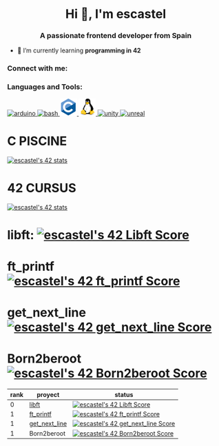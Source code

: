 <h1 align="center">Hi 👋, I'm escastel</h1>
<h3 align="center">A passionate frontend developer from Spain</h3>

- 🌱 I’m currently learning **programming in 42**

<h3 align="left">Connect with me:</h3>
<p align="left">
</p>

<h3 align="left">Languages and Tools:</h3>
<p align="left"> <a href="https://www.arduino.cc/" target="_blank" rel="noreferrer"> <img src="https://cdn.worldvectorlogo.com/logos/arduino-1.svg" alt="arduino" width="40" height="40"/> </a> <a href="https://www.gnu.org/software/bash/" target="_blank" rel="noreferrer"> <img src="https://www.vectorlogo.zone/logos/gnu_bash/gnu_bash-icon.svg" alt="bash" width="40" height="40"/> </a> <a href="https://www.cprogramming.com/" target="_blank" rel="noreferrer"> <img src="https://raw.githubusercontent.com/devicons/devicon/master/icons/c/c-original.svg" alt="c" width="40" height="40"/> </a> <a href="https://www.linux.org/" target="_blank" rel="noreferrer"> <img src="https://raw.githubusercontent.com/devicons/devicon/master/icons/linux/linux-original.svg" alt="linux" width="40" height="40"/> </a> <a href="https://unity.com/" target="_blank" rel="noreferrer"> <img src="https://www.vectorlogo.zone/logos/unity3d/unity3d-icon.svg" alt="unity" width="40" height="40"/> </a> <a href="https://unrealengine.com/" target="_blank" rel="noreferrer"> <img src="https://raw.githubusercontent.com/kenangundogan/fontisto/036b7eca71aab1bef8e6a0518f7329f13ed62f6b/icons/svg/brand/unreal-engine.svg" alt="unreal" width="40" height="40"/> </a> </p>

# C PISCINE
[![escastel's 42 stats](https://badge42.vercel.app/api/v2/clh0r0r81001108l2m1blor31/stats?cursusId=9&coalitionId=215)](https://github.com/JaeSeoKim/badge42)

# 42 CURSUS
[![escastel's 42 stats](https://badge42.vercel.app/api/v2/clh0r0r81001108l2m1blor31/stats?cursusId=21&coalitionId=276)](https://github.com/JaeSeoKim/badge42)

# libft: [![escastel's 42 Libft Score](https://badge42.vercel.app/api/v2/clh0r0r81001108l2m1blor31/project/3066337)](https://github.com/JaeSeoKim/badge42)
# ft_printf [![escastel's 42 ft_printf Score](https://badge42.vercel.app/api/v2/clh0r0r81001108l2m1blor31/project/3122751)](https://github.com/JaeSeoKim/badge42)
# get_next_line [![escastel's 42 get_next_line Score](https://badge42.vercel.app/api/v2/clh0r0r81001108l2m1blor31/project/3122752)](https://github.com/JaeSeoKim/badge42)
# Born2beroot [![escastel's 42 Born2beroot Score](https://badge42.vercel.app/api/v2/clh0r0r81001108l2m1blor31/project/3126044)](https://github.com/JaeSeoKim/badge42)

|rank|proyect|status|
|---|---|---|
|0|[libft](https://github.com/escastel/libft)| [![escastel's 42 Libft Score](https://badge42.vercel.app/api/v2/clh0r0r81001108l2m1blor31/project/3066337)](https://github.com/JaeSeoKim/badge42) |
|1|[ft_printf](https://github.com/escastel/ft_printf)| [![escastel's 42 ft_printf Score](https://badge42.vercel.app/api/v2/clh0r0r81001108l2m1blor31/project/3122751)](https://github.com/JaeSeoKim/badge42) |
|1|[get_next_line](https://github.com/escastel/get_next_line)| [![escastel's 42 get_next_line Score](https://badge42.vercel.app/api/v2/clh0r0r81001108l2m1blor31/project/3122752)](https://github.com/JaeSeoKim/badge42) |
|1|Born2beroot| [![escastel's 42 Born2beroot Score](https://badge42.vercel.app/api/v2/clh0r0r81001108l2m1blor31/project/3126044)](https://github.com/JaeSeoKim/badge42)
